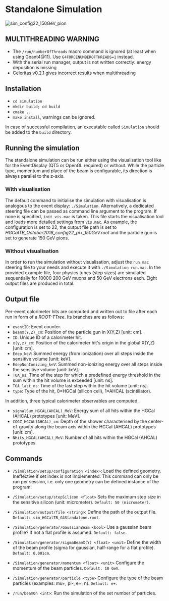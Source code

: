 # Standalone Simulation
![sim_config22_150GeV_pion](../img/sim_config22_150GeV_pion.png)

## MULTITHREADING WARNING

- The `/run/numberOfThreads` macro command is ignored (at least when using
Geant4@11). Use `G4FORCENUMBEROFTHREADS=1` instead.
- With the serial run manager, output is not written correctly: energy
  deposition is missing
- Celeritas v0.2.1 gives incorrect results when multithreading

## Installation
* ```cd simulation```
* ```mkdir build; cd build```
* ```cmake ..```
* ```make install```, warnings can be ignored.

In case of successful compilation, an executable called ```Simulation``` should be added to the ```build``` directory.

## Running the simulation
The standalone simulation can be run either using the visualisation tool like for the EventDisplay (QT5 or OpenGL required) or without. While the particle type, momentum and place of the beam is configurable, its direction is always parallel to the z-axis.

### With visualisation
The default command to initialise the simulation with visualisation is analogous to the event display: ```./Simulation```.
Alternatively, a dedicated steering file can be passed as command line argument to the program. If none is specified, ```init_vis.mac``` is taken. This file starts the visualisation tool and loads more detailed settings from ```vis.mac```. As example, the configuration is set to 22, the output file path is set to *HGCalTB\_October2018\_config22\_pi+\_150GeV.root* and the particle gun is set to generate 150 GeV pions.

### Without visualisation
In order to run the simulation without visualisation, adjust the ```run.mac``` steering file to your needs and execute it with ```./Simulation run.mac```.
In the provided example file, four physics tunes (step sizes) are simulated sequentially for 10000 200 GeV muons and 50 GeV electrons each. Eight output files are produced in total.

## Output file
Per-event calorimeter hits are computed and written out to file after each run in form of a *ROOT-TTree*. Its branches are as follows:

* ```eventID```: Event counter.
* ```beamX(Y,Z)_cm```: Position of the particle gun in X(Y,Z) [unit: cm].
* ```ID```: Unique ID of a calorimeter hit.
* ```x(y,z)_cm```: Position of the calorimeter hit's origin in the global X(Y,Z) [unit: cm].
* ```Edep_keV```: Summed energy (from ionization) over all steps inside the sensitive volume [unit: keV].
* ```EdepNonIonizing_keV```: Summed non-ionizing energy  over all steps inside the sensitive volume [unit: keV].
* ```TOA_ns```: Time of the step for which a predefined energy threshold in the sum within the hit volume is exceeded [unit: ns].
* ```TOA_last_ns```: Time of the last step  within the hit volume [unit: ns].
* ```type```: Type of the hit, 0=HGCal (silicon cell), 1=AHCAL (scintillator).

In addition, three typical calorimeter observables are computed.

* ```signalSum_HGCAL(AHCAL)_MeV```: Energy sum of all hits within the HGCal (AHCAL) prototypes [unit: MeV].
* ```COGZ_HGCAL(AHCAL)_cm```: Depth of the shower characterised by the center-of-gravity along the beam axis within the HGCal (AHCAL) prototypes [unit: cm].
* ```NHits_HGCAL(AHCAL)_MeV```: Number of all hits within the HGCal (AHCAL) prototypes.

## Commands
* ```/Simulation/setup/configuration <index>```: Load the defined geometry. Ineffective if set index is not implemented. This command can only be run per session, i.e. only one geometry can be defined instance of the program.
* ```/Simulation/setup/stepSilicon <float>``` Sets the maximum step size in the sensitive silicon (unit: micrometer). ```Default: 50 (micrometer)```.

* ```/Simulation/output/file <string>```: Define the path of the output file. ```Default: sim_HGCalTB_G4Standalone.root```.

* ```/Simulation/generator/GaussianBeam <bool>``` Use a gaussian beam profile? If not a flat profile is assumed. ```Default: false```.
* ```/Simulation/generator/sigmaBeamX(Y) <float> <unit>``` Define the width of the beam profile (sigma for gaussian, half-range for a flat profile). ```Default: 0.001cm```.
* ```/Simulation/generator/momentum <float> <unit>``` Configure the momentum of the beam particles. ```Default: 10 GeV```.
* ```/Simulation/generator/particle <type>``` Configure the type of the beam particles (examples: mu+, pi-, e+, n). ```Default: e+```.

* ```/run/beamOn <int>```: Run the simulation of the set number of particles.
